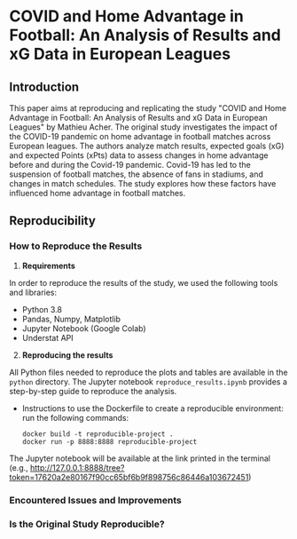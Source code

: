 # COVID and Home Advantage in Football: An Analysis of Results and xG Data in European Leagues

## Introduction

This paper aims at reproducing and replicating the study "COVID and Home Advantage in Football: An Analysis of Results and xG Data in European Leagues" by Mathieu Acher. The original study investigates the impact of the COVID-19 pandemic on home advantage in football matches across European leagues. The authors analyze match results, expected goals (xG) and expected Points (xPts) data to assess changes in home advantage before and during the Covid-19 pandemic. 
Covid-19 has led to the suspension of football matches, the absence of fans in stadiums, and changes in match schedules. The study explores how these factors have influenced home advantage in football matches.

## Reproducibility

### How to Reproduce the Results
1. **Requirements**

In order to reproduce the results of the study, we used the following tools and libraries:
- Python 3.8
- Pandas, Numpy, Matplotlib
- Jupyter Notebook (Google Colab)
- Understat API 

2. **Reproducing the results**

All Python files needed to reproduce the plots and tables are available in the `python` directory. The Jupyter notebook `reproduce_results.ipynb` provides a step-by-step guide to reproduce the analysis.
    
- Instructions to use the Dockerfile to create a reproducible environment:
 run the following commands:

      docker build -t reproducible-project .
      docker run -p 8888:8888 reproducible-project

The Jupyter notebook will be available at the link printed in the terminal (e.g.,  http://127.0.0.1:8888/tree?token=17620a2e80167f90cc65bf6b9f898756c86446a103672451)

### Encountered Issues and Improvements


### Is the Original Study Reproducible?

